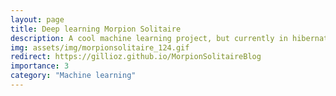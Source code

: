 ```yaml
---
layout: page
title: Deep learning Morpion Solitaire
description: A cool machine learning project, but currently in hibernation
img: assets/img/morpionsolitaire_124.gif
redirect: https://gillioz.github.io/MorpionSolitaireBlog
importance: 3
category: "Machine learning"
---
```

